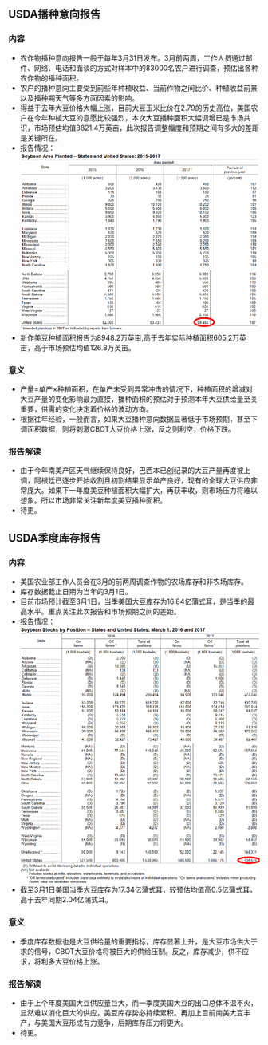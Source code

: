## USDA播种意向报告
### 内容
- 农作物播种意向报告一般于每年3月31日发布。3月前两周，工作人员通过邮件、网络、电话和面谈的方式对样本中的83000名农户进行调查，预估出各种农作物的播种面积。
- 农户的播种意向主要受到前些年种植收益、当前作物之间比价、种植收益前景以及播种期天气等多方面因素的影响。
- 得益于去年大豆价格大幅上涨，目前大豆玉米比价在2.79的历史高位，美国农户在今年种植大豆的意愿比较强烈，本次大豆播种面积大幅调增已是市场共识，市场预估均值8821.4万英亩，此次报告调整幅度和预期之间有多大的差距是关键所在。
- 报告情况：
![](https://github.com/XifenYE/-/blob/master/home/%E9%9D%A2%E7%A7%AF1.png?raw=true)
![](https://github.com/XifenYE/-/blob/master/home/%E9%9D%A2%E7%A7%AF2.png?raw=true)
- 新作美豆种植面积报告为8948.2万英亩,高于去年实际种植面积605.2万英亩，高于市场预估均值126.8万英亩。

### 意义
- 产量=单产×种植面积，在单产未受到异常冲击的情况下，种植面积的增减对大豆产量的变化影响最为直接，播种面积的预估对于预测本年大豆供给量至关重要，供需的变化决定着价格的波动方向。
- 根据往年经验，一般而言，如果大豆播种意向数据显著低于市场预期，甚至下调面积数据，则将刺激CBOT大豆价格上涨，反之则利空，价格下跌。


### 报告解读
- 由于今年南美产区天气继续保持良好，巴西本已创纪录的大豆产量再度被上调，阿根廷已逐步开始收割且初割结果显示单产良好，现有的全球大豆供应非常庞大。如果下一年度美豆种植面积大幅扩大，再获丰收，则市场压力将难以想象。所以市场非常关注新年度美豆播种面积。
- 待更。

## USDA季度库存报告
### 内容
- 美国农业部工作人员会在3月的前两周调查作物的农场库存和非农场库存。
- 库存数据截止日期为当年的3月1日。
- 目前市场预计截至3月1日，当季美国大豆库存为16.84亿蒲式耳，是当季的最高水平。重点关注此次报告和市场预期之间的差距。
- 报告情况：
![](https://github.com/XifenYE/-/blob/master/home/%E5%AD%A3%E5%BA%A6%E5%BA%93%E5%AD%981.png?raw=true)
![](https://github.com/XifenYE/-/blob/master/home/%E5%AD%A3%E5%BA%A6%E5%BA%93%E5%AD%982.png?raw=true)
- 截至3月1日美国当季大豆库存为17.34亿蒲式耳，较预估均值高0.5亿蒲式耳，高于去年同期2.04亿蒲式耳。

### 意义
- 季度库存数据也是大豆供给量的重要指标，库存显著上升，是大豆市场供大于求的信号，CBOT大豆价格将被巨大的供给压制。反之，库存减少，供不应求，将利多大豆价格上涨。
### 报告解读
- 由于上个年度美国大豆供应量巨大，而一季度美国大豆的出口总体不温不火，显然难以消化巨大的供应，美豆库存势必持续累积。再加上目前南美大豆丰产，与美国大豆形成有力竞争，后期库存压力将更大。
- 待更。
